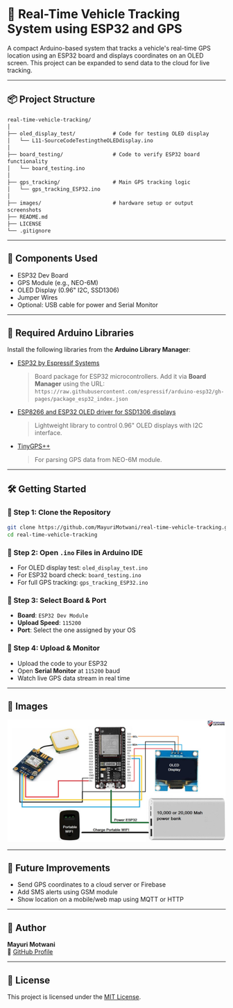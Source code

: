 # 🚗 Real-Time Vehicle Tracking System using ESP32 and GPS

A compact Arduino-based system that tracks a vehicle's real-time GPS location using an ESP32 board and displays coordinates on an OLED screen. This project can be expanded to send data to the cloud for live tracking.

---

## 📦 Project Structure

```
real-time-vehicle-tracking/
│
├── oled_display_test/            # Code for testing OLED display
│   └── L11-SourceCodeTestingtheOLEDdisplay.ino
│
├── board_testing/                # Code to verify ESP32 board functionality
│   └── board_testing.ino
│
├── gps_tracking/                 # Main GPS tracking logic
│   └── gps_tracking_ESP32.ino
│
├── images/                       # hardware setup or output screenshots
├── README.md
├── LICENSE
└── .gitignore
```

---

## 🧰 Components Used

- ESP32 Dev Board  
- GPS Module (e.g., NEO-6M)  
- OLED Display (0.96" I2C, SSD1306)  
- Jumper Wires  
- Optional: USB cable for power and Serial Monitor

---

## 🔧 Required Arduino Libraries

Install the following libraries from the **Arduino Library Manager**:

- [ESP32 by Espressif Systems](https://github.com/espressif/arduino-esp32)  
  > Board package for ESP32 microcontrollers. Add it via **Board Manager** using the URL:  
  > `https://raw.githubusercontent.com/espressif/arduino-esp32/gh-pages/package_esp32_index.json`

- [ESP8266 and ESP32 OLED driver for SSD1306 displays](https://github.com/ThingPulse/esp8266-oled-ssd1306)  
  > Lightweight library to control 0.96" OLED displays with I2C interface.

- [TinyGPS++](https://github.com/mikalhart/TinyGPSPlus)  
  > For parsing GPS data from NEO-6M module.

---

## 🛠️ Getting Started

### 🔹 Step 1: Clone the Repository

```bash
git clone https://github.com/MayuriMotwani/real-time-vehicle-tracking.git
cd real-time-vehicle-tracking
```

### 🔹 Step 2: Open `.ino` Files in Arduino IDE

- For OLED display test: `oled_display_test.ino`  
- For ESP32 board check: `board_testing.ino`  
- For full GPS tracking: `gps_tracking_ESP32.ino`

### 🔹 Step 3: Select Board & Port

- **Board**: `ESP32 Dev Module`  
- **Upload Speed**: `115200`  
- **Port**: Select the one assigned by your OS

### 🔹 Step 4: Upload & Monitor

- Upload the code to your ESP32  
- Open **Serial Monitor** at `115200` baud  
- Watch live GPS data stream in real time

---

## 📸 Images

![Hardware Setup](images/hardware_setup.jpg)

---

## 🚀 Future Improvements

- Send GPS coordinates to a cloud server or Firebase  
- Add SMS alerts using GSM module  
- Show location on a mobile/web map using MQTT or HTTP  

---

## 👤 Author

**Mayuri Motwani**  
🔗 [GitHub Profile](https://github.com/MayuriMotwani)

---

## 📄 License

This project is licensed under the [MIT License](LICENSE).
```
